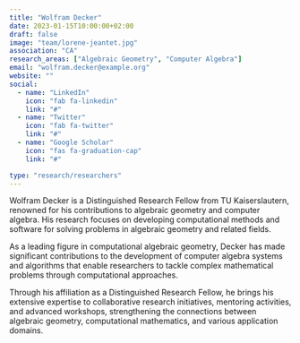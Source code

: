 ```yaml
---
title: "Wolfram Decker"
date: 2023-01-15T10:00:00+02:00
draft: false
image: "team/lorene-jeantet.jpg"
association: "CA"
research_areas: ["Algebraic Geometry", "Computer Algebra"]
email: "wolfram.decker@example.org"
website: ""
social:
  - name: "LinkedIn"
    icon: "fab fa-linkedin"
    link: "#"
  - name: "Twitter"
    icon: "fab fa-twitter"
    link: "#"
  - name: "Google Scholar"
    icon: "fas fa-graduation-cap"
    link: "#"

type: "research/researchers"
---
```


Wolfram Decker is a Distinguished Research Fellow from TU Kaiserslautern, renowned for his contributions to algebraic geometry and computer algebra. His research focuses on developing computational methods and software for solving problems in algebraic geometry and related fields.

As a leading figure in computational algebraic geometry, Decker has made significant contributions to the development of computer algebra systems and algorithms that enable researchers to tackle complex mathematical problems through computational approaches.

Through his affiliation as a Distinguished Research Fellow, he brings his extensive expertise to collaborative research initiatives, mentoring activities, and advanced workshops, strengthening the connections between algebraic geometry, computational mathematics, and various application domains.
